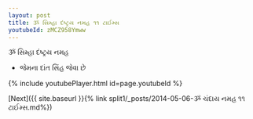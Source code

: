 ```yaml
---
layout: post
title: ૐ સિમ્હા દંષ્ટ્રય નમહ ૧૧ ટાઈમ્સ
youtubeId: zMCZ958Ymww
---
```

 
 
 ૐ સિમ્હા દંષ્ટ્રય નમહ  
 
 -  જેમના દાંત સિંહ જેવા છે 
 
  
 
  
 
 
 
 
 
 


{% include youtubePlayer.html id=page.youtubeId %}
 
[Next]({{ site.baseurl }}{% link  split1/_posts/2014-05-06-ૐ ચંદાય નમહ ૧૧ ટાઈમ્સ.md%})
 
